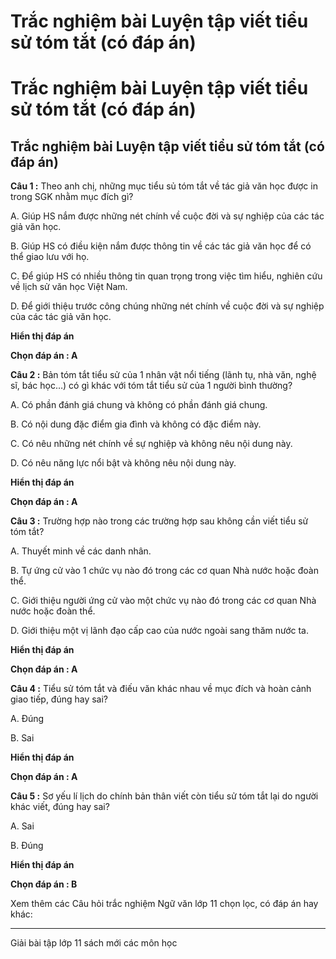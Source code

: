 # Trắc nghiệm bài Luyện tập viết tiểu sử tóm tắt (có đáp án)

# Trắc nghiệm bài Luyện tập viết tiểu sử tóm tắt (có đáp án)

## Trắc nghiệm bài Luyện tập viết tiểu sử tóm tắt (có đáp án)

**Câu 1 :** Theo anh chị, những mục tiểu sủ tóm tắt về tác giả văn học được in trong SGK nhằm mục đích gì? 

A. Giúp HS nắm được những nét chính về cuộc đời và sự nghiệp của các tác giả văn học. 

B. Giúp HS có điều kiện nắm được thông tin về các tác giả văn học để có thể giao lưu với họ. 

C. Để giúp HS có nhiều thông tin quan trọng trong việc tìm hiểu, nghiên cứu về lịch sử văn học Việt Nam. 

D. Để giới thiệu trước công chúng những nét chính về cuộc đời và sự nghiệp của các tác giả văn học. 

**Hiển thị đáp án**

**Chọn đáp án : A**

**Câu 2 :** Bản tóm tắt tiểu sử của 1 nhân vật nổi tiếng (lãnh tụ, nhà văn, nghệ sĩ, bác học…) có gì khác với tóm tắt tiểu sử của 1 người bình thường? 

A. Có phần đánh giá chung và không có phần đánh giá chung. 

B. Có nội dung đặc điểm gia đình và không có đặc điểm này.

C. Có nêu những nét chính về sự nghiệp và không nêu nội dung này. 

D. Có nêu năng lực nổi bật và không nêu nội dung này. 

**Hiển thị đáp án**

**Chọn đáp án : A**

**Câu 3 :** Trường hợp nào trong các trường hợp sau không cần viết tiểu sử tóm tắt? 

A. Thuyết minh về các danh nhân. 

B. Tự ứng cử vào 1 chức vụ nào đó trong các cơ quan Nhà nước hoặc đoàn thể. 

C. Giới thiệu người ứng cử vào một chức vụ nào đó trong các cơ quan Nhà nước hoặc đoàn thể. 

D. Giới thiệu một vị lãnh đạo cấp cao của nước ngoài sang thăm nước ta. 

**Hiển thị đáp án**

**Chọn đáp án : A**

**Câu 4 :** Tiểu sử tóm tắt và điếu văn khác nhau về mục đích và hoàn cảnh giao tiếp, đúng hay sai? 

A. Đúng 

B. Sai

**Hiển thị đáp án**

**Chọn đáp án : A**

**Câu 5 :** Sơ yếu lí lịch do chính bản thân viết còn tiểu sử tóm tắt lại do người khác viết, đúng hay sai? 

A. Sai 

B. Đúng 

**Hiển thị đáp án**

**Chọn đáp án : B**

Xem thêm các Câu hỏi trắc nghiệm Ngữ văn lớp 11 chọn lọc, có đáp án hay khác:

* * *

Giải bài tập lớp 11 sách mới các môn học
